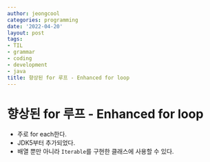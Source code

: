 ```yaml
---
author: jeongcool
categories: programming
date: '2022-04-20'
layout: post
tags:
- TIL
- grammar
- coding
- development
- java
title: 향상된 for 루프 - Enhanced for loop
---
```


# 향상된 for 루프 - Enhanced for loop
- 주로 for each한다.
- JDK5부터 추가되었다.
- 배열 뿐만 아니라 `Iterable`를 구현한 클래스에 사용할 수 있다.